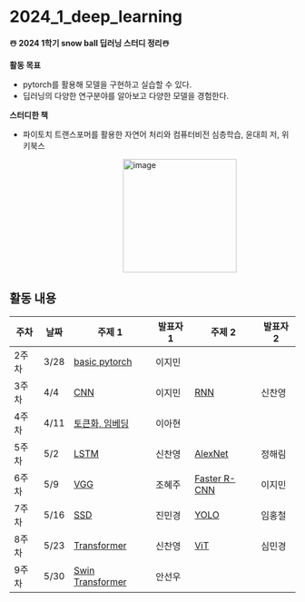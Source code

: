 # 2024_1_deep_learning

**☃️ 2024 1학기 snow ball 딥러닝 스터디 정리☃️**

**활동 목표**
* pytorch를 활용해 모델을 구현하고 실습할 수 있다.
* 딥러닝의 다양한 연구분야를 알아보고 다양한 모델을 경험한다.

**스터디한 책**

* 파이토치 트랜스포머를 활용한 자연어 처리와 컴퓨터비전 심층학습, 윤대희 저, 위키북스

<img width="200" alt="image" src="https://github.com/user-attachments/assets/486e33af-e78d-457f-b323-1ccf1ef81549" style="margin-left: 200;">


## 활동 내용
| 주차  | 날짜  | 주제 1          | 발표자 1  | 주제 2        | 발표자 2  |
|------|------|--------------|--------|------------|--------|
| 2주차 | 3/28 | [basic pytorch](./basic_ptroch) | 이지민 |            |        |
| 3주차 | 4/4  | [CNN](./CNN.pdf)          | 이지민  | [RNN](https://github.com/chanyoung-shin/deeplearning-at-pytorch/wiki/RNN,LSTM)        | 신찬영  |
| 4주차 | 4/11 | [토큰화, 임베딩](./tokenizer) | 이아현  |            |        |
| 5주차 | 5/2  | [LSTM](https://github.com/chanyoung-shin/deeplearning-at-pytorch/wiki/RNN,LSTM)         | 신찬영  | [AlexNet](./AlexNet)    | 정해림  |
| 6주차 | 5/9  | [VGG](./VGG)          | 조혜주  | [Faster R-CNN](./Faster_R-CNN) | 이지민  |
| 7주차 | 5/16 | [SSD](./SSD)          | 진민경  | [YOLO](./YOLO)       | 임홍철  |
| 8주차 | 5/23 | [Transformer](./Transformer)  | 신찬영  | [ViT](./ViT)        | 심민경  |
| 9주차 | 5/30 | [Swin Transformer](./Swin_Transformer) | 안선우 |         |        |


